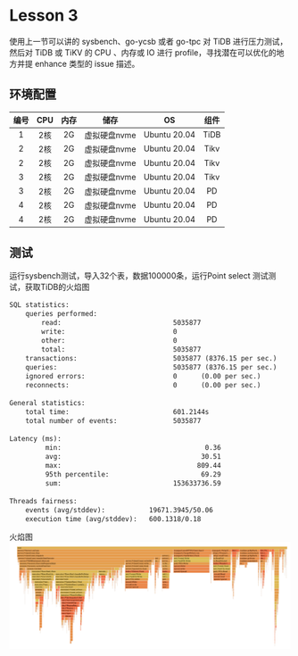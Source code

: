 # Lesson 3

使用上一节可以讲的 sysbench、go-ycsb 或者 go-tpc 对 TiDB 进行压力测试，
然后对 TiDB 或 TiKV 的 CPU 、内存或 IO 进行 profile，寻找潜在可以优化的地
方并提 enhance 类型的 issue 描述。

## 环境配置

| 编号 |  CPU  | 内存 |   储存   |      OS      | 组件 |
| :--: | :--: | :--: | :------: | :----------: | :--: |
|  1   |  2核  |  2G  | 虚拟硬盘nvme | Ubuntu 20.04 | TiDB |
|  2   |  2核  |  2G  | 虚拟硬盘nvme | Ubuntu 20.04 | Tikv |
|  2   |  2核  |  2G  | 虚拟硬盘nvme | Ubuntu 20.04 | Tikv |
|  3   |  2核  |  2G  | 虚拟硬盘nvme | Ubuntu 20.04 | Tikv |
|  3   |  2核  |  2G  | 虚拟硬盘nvme | Ubuntu 20.04 |  PD  |
|  4   |   2核  |  2G  | 虚拟硬盘nvme | Ubuntu 20.04 |  PD  |
|  4   |   2核  |  2G  | 虚拟硬盘nvme | Ubuntu 20.04 |  PD  |

## 测试
运行sysbench测试，导入32个表，数据100000条，运行Point select 测试测试，获取TiDB的火焰图
```
SQL statistics:
    queries performed:
        read:                            5035877
        write:                           0
        other:                           0
        total:                           5035877
    transactions:                        5035877 (8376.15 per sec.)
    queries:                             5035877 (8376.15 per sec.)
    ignored errors:                      0      (0.00 per sec.)
    reconnects:                          0      (0.00 per sec.)

General statistics:
    total time:                          601.2144s
    total number of events:              5035877

Latency (ms):
         min:                                    0.36
         avg:                                   30.51
         max:                                  809.44
         95th percentile:                       69.29
         sum:                            153633736.59

Threads fairness:
    events (avg/stddev):           19671.3945/50.06
    execution time (avg/stddev):   600.1318/0.18
```
火焰图
<img src="Img/Lesson 3/img1.png" style="zoom:75%;" /><br>

